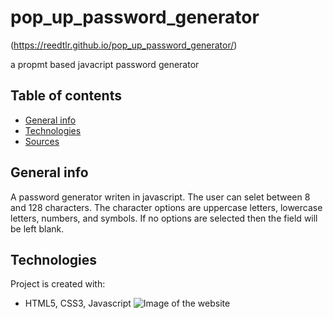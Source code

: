 # pop_up_password_generator
(https://reedtlr.github.io/pop_up_password_generator/)

a propmt based javacript password generator
## Table of contents
* [General info](#general-info)
* [Technologies](#technologies)
* [Sources](#sources)

## General info
A password generator writen in javascript. The user can selet between 8 and 128 characters. The character options are uppercase letters, lowercase letters, numbers, and symbols. If no options are selected then the field will be left blank.   
	
## Technologies
Project is created with:
* HTML5, CSS3, Javascript
![Image of the website](https://reedtlr.github.io/pop_up_password_generator/Assets/demo.png)
